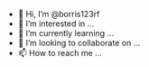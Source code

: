 - 👋 Hi, I’m @borris123rf
- 👀 I’m interested in ...
- 🌱 I’m currently learning ...
- 💞️ I’m looking to collaborate on ...
- 📫 How to reach me ...

<!---
borris123rf/borris123rf is a ✨ special ✨ repository because its `README.md` (this file) appears on your GitHub profile.
You can click the Preview link to take a look at your changes.
--->
